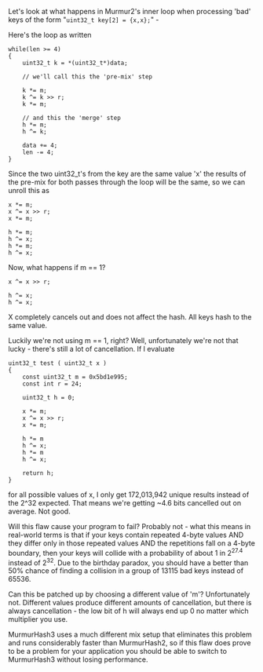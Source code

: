 Let's look at what happens in Murmur2's inner loop when processing 'bad' keys of the form "`uint32_t key[2] = {x,x};`" -

Here's the loop as written
```
while(len >= 4)
{
    uint32_t k = *(uint32_t*)data;

    // we'll call this the 'pre-mix' step

    k *= m;
    k ^= k >> r;
    k *= m;

    // and this the 'merge' step
    h *= m;
    h ^= k;

    data += 4;
    len -= 4;
}
```

Since the two uint32\_t's from the key are the same value 'x' the results of the pre-mix for both passes through the loop will be the same, so we can unroll this as

```
x *= m;
x ^= x >> r;
x *= m;

h *= m;
h ^= x;
h *= m;
h ^= x;
```

Now, what happens if m == 1?

```
x ^= x >> r;

h ^= x;
h ^= x;
```

X completely cancels out and does not affect the hash. All keys hash to the same value.

Luckily we're not using m == 1, right? Well, unfortunately we're not that lucky - there's still a lot of cancellation. If I evaluate

```
uint32_t test ( uint32_t x )
{
    const uint32_t m = 0x5bd1e995;
    const int r = 24;

    uint32_t h = 0;

    x *= m;
    x ^= x >> r;
    x *= m;

    h *= m
    h ^= x;
    h *= m
    h ^= x;

    return h;
}
```

for all possible values of x, I only get 172,013,942 unique results instead of the 2^32 expected. That means we're getting ~4.6 bits cancelled out on average. Not good.

Will this flaw cause your program to fail? Probably not - what this means in real-world terms is that if your keys contain repeated 4-byte values AND they differ only in those repeated values AND the repetitions fall on a 4-byte boundary, then your keys will collide with a probability of about 1 in 2<sup>27.4</sup> instead of 2<sup>32</sup>. Due to the birthday paradox, you should have a better than 50% chance of finding a collision in a group of 13115 bad keys instead of 65536.

Can this be patched up by choosing a different value of 'm'? Unfortunately not. Different values produce different amounts of cancellation, but there is always cancellation - the low bit of h will always end up 0 no matter which multiplier you use.

MurmurHash3 uses a much different mix setup that eliminates this problem and runs considerably faster than MurmurHash2, so if this flaw does prove to be a problem for your application you should be able to switch to MurmurHash3 without losing performance.